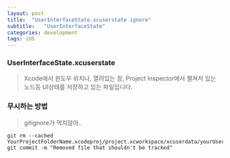 ```yaml
---
layout: post
title:  "UserInterfaceState.xcuserstate ignore"
subtitle:   "UserInterfaceState"
categories: development
tags: iOS
---
```


### UserInterfaceState.xcuserstate

> Xcode에서 윈도우 위치나, 열려있는 창, Project Inspector에서 펼쳐저 있는 노드등 UI상태를 저장하고 있는 파일입니다.

### 무시하는 방법

> gitignore가 먹지않아..

```
git rm --cached YourProjectFolderName.xcodeproj/project.xcworkspace/xcuserdata/yourUserName.xcuserdatad/UserInterfaceState.xcuserstate
git commit -m "Removed file that shouldn't be tracked"
```




<script async src="//pagead2.googlesyndication.com/pagead/js/adsbygoogle.js"></script>
<!-- posts -->
<ins class="adsbygoogle"
     style="display:block"
     data-ad-client="ca-pub-1778623499634593"
     data-ad-slot="2464814109"
     data-ad-format="auto"
     data-full-width-responsive="true"></ins>
<script>
(adsbygoogle = window.adsbygoogle || []).push({});
</script>
